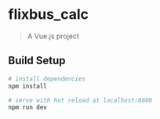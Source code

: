 # flixbus_calc

> A Vue.js project

## Build Setup

``` bash
# install dependencies
npm install

# serve with hot reload at localhost:8080
npm run dev
```
